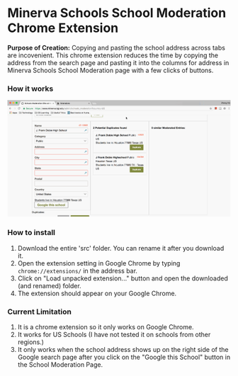 # Minerva Schools School Moderation Chrome Extension
**Purpose of Creation:** Copying and pasting the school address across tabs are incovenient. This chrome extension reduces the time by copying the address from the search page and pasting it into the columns for address in Minerva Schools School Moderation page with a few clicks of buttons.

### How it works
![alt text](https://github.com/yongzx/MS-School-Moderation-Chrome-Extension/blob/master/src/MS-School-Moderation-Chrome-Extension-How-To-Use.gif "How to Use")

### How to install
1. Download the entire 'src' folder. You can rename it after you download it.
2. Open the extension setting in Google Chrome by typing `chrome://extensions/` in the address bar.
3. Click on "Load unpacked extension..." button and open the downloaded (and renamed) folder.
4. The extension should appear on your Google Chrome.

### Current Limitation
1. It is a chrome extension so it only works on Google Chrome.
2. It works for US Schools (I have not tested it on schools from other regions.)
3. It only works when the school address shows up on the right side of the Google search page after you click on the "Google this School" button in the School Moderation Page.

